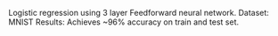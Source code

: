Logistic regression using 3 layer Feedforward neural network.
Dataset: MNIST
Results: Achieves ~96% accuracy on train and test set.
